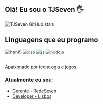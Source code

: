 ## Olá! Eu sou o TJSeven 🖐️

![TJSeven GitHub stats](https://github-readme-stats.vercel.app/api?username=TJSeven&show_icons=true&theme=dracula&count_private=true)

## Linguagens que eu programo

<div style="display: inline_block">
  <img align="center" alt="html5" src="https://img.shields.io/badge/HTML5-E34F26?style=for-the-badge&logo=html5&logoColor=white" />
  <img align="center" alt="css" src="https://img.shields.io/badge/CSS3-1572B6?style=for-the-badge&logo=css3&logoColor=white" />
  <img align="center" alt="js" src="https://img.shields.io/badge/JavaScript-F7DF1E?style=for-the-badge&logo=javascript&logoColor=black" />
  <img align="center" alt="nodejs" src="https://img.shields.io/badge/Node.js-43853D?style=for-the-badge&logo=node.js&logoColor=white" />
</div><br/>

Apaixonado por tecnologia e jogos.

### Atualmente eu sou:
- [Gerente - RedeSeven](https://discord.gg/duZ5fZhS6q)<br/>
- [Developer - Lisboa](https://discord.gg/we2UwVZfMt)<br/>

